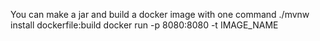 You can make a jar and build a docker image with one command
./mvnw install dockerfile:build
 docker run -p 8080:8080 -t IMAGE_NAME